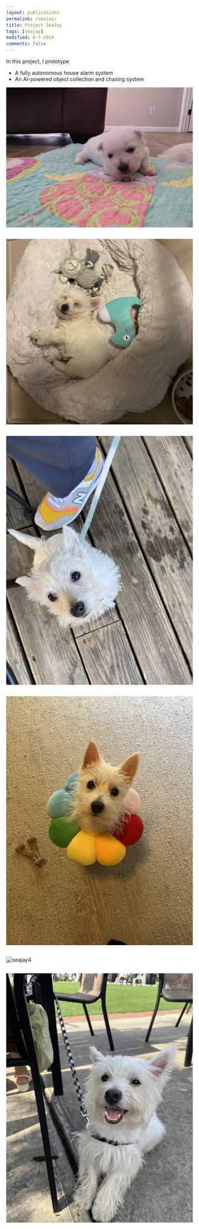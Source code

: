 ```yaml
---
layout: publications 
permalink: /seajay/
title: Project SeaJay
tags: [seajay]
modified: 8-7-2014
comments: false
---
```


In this project, I prototype
* A fully autonomous house alarm system
* An AI-powered object collection and chasing system

![seajay0](/images/seajay/0.jpeg)  

<pre></pre>

![seajay1](/images/seajay/1.jpg)  

<pre></pre>

![seajay2](/images/seajay/2.JPG)  

<pre></pre>

![seajay3](/images/seajay/3.jpg)  

<pre></pre>

![seajay4](/images/seajay/4.jpg)  

<pre></pre>

![seajay5](/images/seajay/5.JPG)  